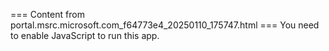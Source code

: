 === Content from portal.msrc.microsoft.com_f64773e4_20250110_175747.html ===
You need to enable JavaScript to run this app.

